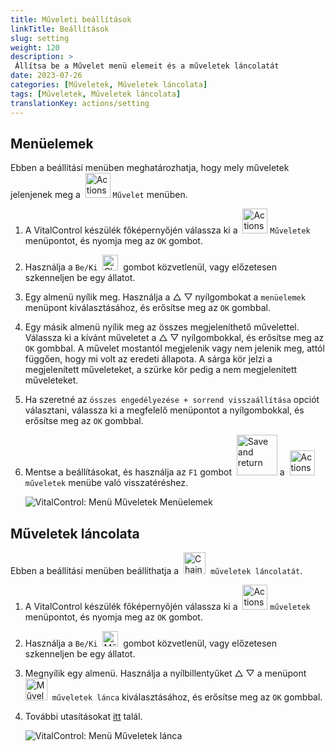 ```yaml
---
title: Műveleti beállítások
linkTitle: Beállítások
slug: setting
weight: 120
description: >
 Állítsa be a Művelet menü elemeit és a műveletek láncolatát
date: 2023-07-26
categories: [Műveletek, Műveletek láncolata]
tags: [Műveletek, Műveletek láncolata]
translationKey: actions/setting
---
```

## Menüelemek

Ebben a beállítási menüben meghatározhatja, hogy mely műveletek jelenjenek meg a &nbsp;<img src="/icons/actions.svg" width="40" align="bottom" alt="Actions" /> `Művelet` menüben.

1. A VitalControl készülék főképernyőjén válassza ki a &nbsp;<img src="/icons/actions.svg" width="40" align="bottom" alt="Actions" /> `Műveletek` menüpontot, és nyomja meg az `OK` gombot.

2. Használja a `Be/Ki` &nbsp;<img src="/icons/gear.svg" width="25" align="bottom" alt="Chain of actions" />&nbsp; gombot közvetlenül, vagy előzetesen szkenneljen be egy állatot.

3. Egy almenü nyílik meg. Használja a △ ▽ nyílgombokat a `menüelemek` menüpont kiválasztásához, és erősítse meg az `OK` gombbal.

4. Egy másik almenü nyílik meg az összes megjeleníthető művelettel. Válassza ki a kívánt műveletet a △ ▽ nyílgombokkal, és erősítse meg az `OK` gombbal. A művelet mostantól megjelenik vagy nem jelenik meg, attól függően, hogy mi volt az eredeti állapota. A sárga kör jelzi a megjelenített műveleteket, a szürke kör pedig a nem megjelenített műveleteket.

5. Ha szeretné az `összes engedélyezése + sorrend visszaállítása` opciót választani, válassza ki a megfelelő menüpontot a nyílgombokkal, és erősítse meg az `OK` gombbal.

6. Mentse a beállításokat, és használja az `F1` gombot &nbsp;<img src="/icons/footer/save_exit.svg" width="65" align="bottom" alt="Save and return" /> a &nbsp;<img src="/icons/actions.svg" width="40" align="bottom" alt="Actions" /> `műveletek` menübe való visszatéréshez.

    ![VitalControl: Menü Műveletek Menüelemek](../images/menu.png "Menüelemek")

## Műveletek láncolata

Ebben a beállítási menüben beállíthatja a &nbsp;<img src="/icons/actions/action-chain.svg" width="35" align="bottom" alt="Chain of actions" />&nbsp; `műveletek láncolatát`.

1. A VitalControl készülék főképernyőjén válassza ki a &nbsp;<img src="/icons/actions.svg" width="40" align="bottom" alt="Actions" /> `műveletek` menüpontot, és nyomja meg az `OK` gombot.


2. Használja a `Be/Ki` &nbsp;<img src="/icons/gear.svg" width="25" align="bottom" alt="Műveletek lánca" />&nbsp; gombot közvetlenül, vagy előzetesen szkenneljen be egy állatot.

3. Megnyílik egy almenü. Használja a nyílbillentyűket △ ▽ a menüpont &nbsp;<img src="/icons/actions/action-chain.svg" width="35" align="bottom" alt="Műveletek lánca" />&nbsp; `műveletek lánca` kiválasztásához, és erősítse meg az `OK` gombbal.

4. További utasításokat [itt](/hu/docs/chain-of-actions/#set-chain-of-actions) talál.

    ![VitalControl: Menü Műveletek lánca](../images/chainofactions.png "Műveletek lánca")


